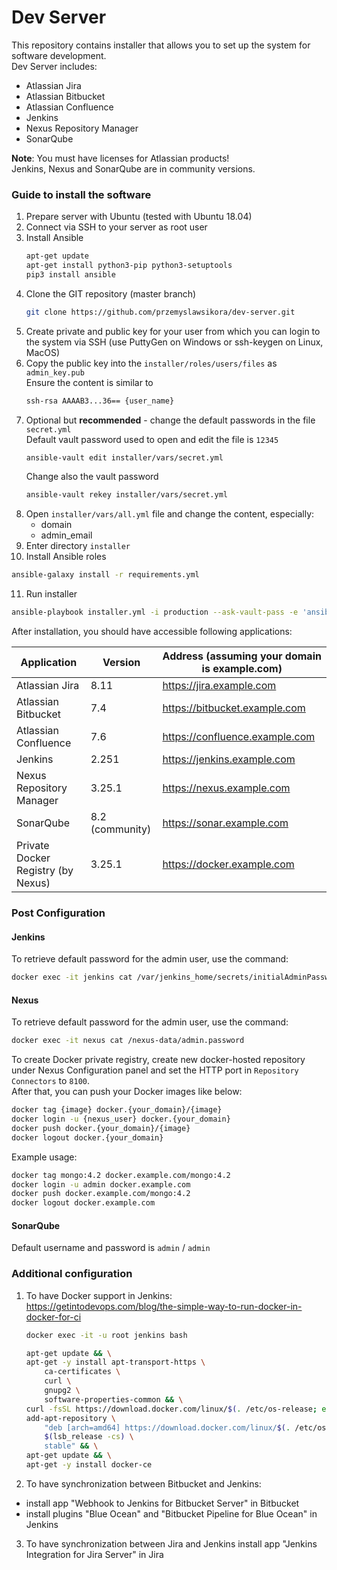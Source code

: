 # Dev Server

This repository contains installer that allows you to set up the system for software development.  
Dev Server includes:
- Atlassian Jira
- Atlassian Bitbucket
- Atlassian Confluence
- Jenkins
- Nexus Repository Manager
- SonarQube

**Note**: You must have licenses for Atlassian products!  
Jenkins, Nexus and SonarQube are in community versions.

### Guide to install the software

1. Prepare server with Ubuntu (tested with Ubuntu 18.04)
2. Connect via SSH to your server as root user
3. Install Ansible
   ```bash
   apt-get update
   apt-get install python3-pip python3-setuptools
   pip3 install ansible
   ```
4. Clone the GIT repository (master branch)
   ```bash
   git clone https://github.com/przemyslawsikora/dev-server.git
   ```
5. Create private and public key for your user from which you can login to the system 
   via SSH (use PuttyGen on Windows or ssh-keygen on Linux, MacOS)
6. Copy the public key into the <code>installer/roles/users/files</code> as <code>admin_key.pub</code>  
   Ensure the content is similar to
   ```bash
   ssh-rsa AAAAB3...36== {user_name}
   ```
7. Optional but **recommended** - change the default passwords in the file <code>secret.yml</code>  
   Default vault password used to open and edit the file is <code>12345</code>
   ```bash
   ansible-vault edit installer/vars/secret.yml
   ```
   Change also the vault password
   ```bash
   ansible-vault rekey installer/vars/secret.yml
   ```
8. Open <code>installer/vars/all.yml</code> file and change the content, especially:
   - domain
   - admin_email
9. Enter directory <code>installer</code>
10. Install Ansible roles
   ```bash
   ansible-galaxy install -r requirements.yml
   ```
11. Run installer
   ```bash
   ansible-playbook installer.yml -i production --ask-vault-pass -e 'ansible_python_interpreter=/usr/bin/python3'
   ```

After installation, you should have accessible following applications:

| Application                           | Version         | Address (assuming your domain is example.com)  |
|------------------------------------   |--------------   |---------------------------------------------   |
| Atlassian Jira                        | 8.11            | https://jira.example.com                  	   |
| Atlassian Bitbucket                   | 7.4             | https://bitbucket.example.com             	   |
| Atlassian Confluence                  | 7.6             | https://confluence.example.com             	   |
| Jenkins                               | 2.251           | https://jenkins.example.com               	   |
| Nexus Repository Manager              | 3.25.1          | https://nexus.example.com                  	   |
| SonarQube                             | 8.2 (community) | https://sonar.example.com                 	   |
| Private Docker Registry (by Nexus)    | 3.25.1          | https://docker.example.com                	   |

### Post Configuration

#### Jenkins
To retrieve default password for the admin user, use the command:
```bash
docker exec -it jenkins cat /var/jenkins_home/secrets/initialAdminPassword
```

#### Nexus
To retrieve default password for the admin user, use the command:
```bash
docker exec -it nexus cat /nexus-data/admin.password
```
To create Docker private registry, create new docker-hosted repository under Nexus Configuration panel and set the HTTP port in <code>Repository Connectors</code> to <code>8100</code>.  
After that, you can push your Docker images like below:
```bash
docker tag {image} docker.{your_domain}/{image}
docker login -u {nexus_user} docker.{your_domain}
docker push docker.{your_domain}/{image}
docker logout docker.{your_domain}
```
Example usage:
```bash
docker tag mongo:4.2 docker.example.com/mongo:4.2
docker login -u admin docker.example.com
docker push docker.example.com/mongo:4.2
docker logout docker.example.com
```

#### SonarQube
Default username and password is <code>admin</code> / <code>admin</code>

### Additional configuration

1. To have Docker support in Jenkins:  
   https://getintodevops.com/blog/the-simple-way-to-run-docker-in-docker-for-ci
   ```bash
   docker exec -it -u root jenkins bash

   apt-get update && \
   apt-get -y install apt-transport-https \
       ca-certificates \
       curl \
       gnupg2 \
       software-properties-common && \
   curl -fsSL https://download.docker.com/linux/$(. /etc/os-release; echo "$ID")/gpg > /tmp/dkey; apt-key add /tmp/dkey && \
   add-apt-repository \
       "deb [arch=amd64] https://download.docker.com/linux/$(. /etc/os-release; echo "$ID") \
       $(lsb_release -cs) \
       stable" && \
   apt-get update && \
   apt-get -y install docker-ce
   ```

2. To have synchronization between Bitbucket and Jenkins:
  - install app "Webhook to Jenkins for Bitbucket Server" in Bitbucket
  - install plugins "Blue Ocean" and "Bitbucket Pipeline for Blue Ocean" in Jenkins

3. To have synchronization between Jira and Jenkins install app "Jenkins Integration for Jira Server" in Jira
